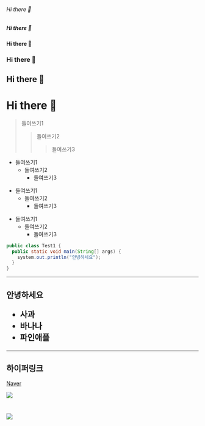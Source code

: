 <!-- 마크다운 태그 -->
###### Hi there 👋
##### Hi there 👋
#### Hi there 👋
### Hi there 👋
## Hi there 👋
# Hi there 👋

> 들여쓰기1
> > 들여쓰기2
> > > 들여쓰기3

* 들여쓰기1
  * 들여쓰기2
    * 들여쓰기3
+ 들여쓰기1
  + 들여쓰기2
    + 들여쓰기3
    
- 들여쓰기1
  - 들여쓰기2
    - 들여쓰기3
    
<!--   
<pre>
<code>
-->
```java
public class Test1 {
  public static void main(String[] args) {
    system.out.println("안녕하세요");
  }
}
```
<!--
</code>
</pre>
-->



<!--
**JisooYYang/JisooYYang** is a ✨ _special_ ✨ repository because its `README.md` (this file) appears on your GitHub profile.

Here are some ideas to get you started:

- 🔭 I’m currently working on ...
- 🌱 I’m currently learning ...
- 👯 I’m looking to collaborate on ...
- 🤔 I’m looking for help with ...
- 💬 Ask me about ...
- 📫 How to reach me: ...
- 😄 Pronouns: ...
- ⚡ Fun fact: ...
-->

<hr/>
<h2>안녕하세요</hr>
<ul>
 <li>사과</li>
 <li>바나나</li>
 <li>파인애플</li>
</ul>

<hr/>

<h2>하이퍼링크</h2>
<p><a href="http://www,naver.com">Naver</a></p>

<p>
 <a href="http://daum.net">
 <img src="http://49.142.157.251:9090/javagreenS_yjs/images/main_cambridge.mp4" />
</p>

<h1><img src="http://img.shields.io/badge/홍길동-000000?style=badge&logo=Badoo&logoColor=FF9900"></h1>
